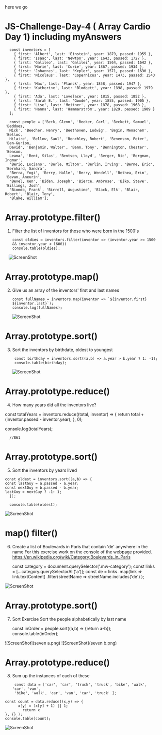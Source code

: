 here we go

# JS-Challenge-Day-4 ( Array Cardio Day 1) including myAnswers
  
  

      const inventors = [
        { first: 'Albert', last: 'Einstein', year: 1879, passed: 1955 },
        { first: 'Isaac', last: 'Newton', year: 1643, passed: 1727 },
        { first: 'Galileo', last: 'Galilei', year: 1564, passed: 1642 },
        { first: 'Marie', last: 'Curie', year: 1867, passed: 1934 },
        { first: 'Johannes', last: 'Kepler', year: 1571, passed: 1630 },
        { first: 'Nicolaus', last: 'Copernicus', year: 1473, passed: 1543 },
        { first: 'Max', last: 'Planck', year: 1858, passed: 1947 },
        { first: 'Katherine', last: 'Blodgett', year: 1898, passed: 1979 },
        { first: 'Ada', last: 'Lovelace', year: 1815, passed: 1852 },
        { first: 'Sarah E.', last: 'Goode', year: 1855, passed: 1905 },
        { first: 'Lise', last: 'Meitner', year: 1878, passed: 1968 },
        { first: 'Hanna', last: 'Hammarström', year: 1829, passed: 1909 }
      ];
  
      const people = ['Beck, Glenn', 'Becker, Carl', 'Beckett, Samuel', 'Beddoes, 
      Mick', 'Beecher, Henry', 'Beethoven, Ludwig', 'Begin, Menachem', 'Belloc, 
      Hilaire', 'Bellow, Saul', 'Benchley, Robert', 'Benenson, Peter', 'Ben-Gurion, 
      David', 'Benjamin, Walter', 'Benn, Tony', 'Bennington, Chester', 'Benson, 
      Leana', 'Bent, Silas', 'Bentsen, Lloyd', 'Berger, Ric', 'Bergman, Ingmar', 
      'Berio, Luciano', 'Berle, Milton', 'Berlin, Irving', 'Berne, Eric', 'Bernhard, Sandra', 
      'Berra, Yogi', 'Berry, Halle', 'Berry, Wendell', 'Bethea, Erin', 'Bevan, Aneurin', 
      'Bevel, Ken', 'Biden, Joseph', 'Bierce, Ambrose', 'Biko, Steve', 'Billings, Josh', 
      'Biondo, Frank', 'Birrell, Augustine', 'Black, Elk', 'Blair, Robert', 'Blair, Tony', 
      'Blake, William'];
 
 
 
 
 
 # Array.prototype.filter()
 1. Filter the list of inventors for those who were born in the 1500's
  
  
        const oldies = inventors.filter(inventor => (inventor.year >= 1500 && inventor.year < 1600))
        console.table(oldies);
      
    ![ScreenShot](one.png)

  # Array.prototype.map()
  2. Give us an array of the inventors' first and last names
 
         const fullNames = inventors.map(inventor => `${inventor.first} ${inventor.last}`);
         console.log(fullNames);

     ![ScreenShot](two.png)
    
  # Array.prototype.sort()
  3. Sort the inventors by birthdate, oldest to youngest
  
          const birthday = inventors.sort((a,b) => a.year > b.year ? 1: -1);
          console.table(birthday);
          
      ![ScreenShot](three.png)
    
  # Array.prototype.reduce()
  4. How many years did all the inventors live?

  const totalYears = inventors.reduce((total, inventor) => {
    return total + (inventor.passed - inventor.year);
  }, 0);

  console.log(totalYears);
  
      //861

  # Array.prototype.sort()
  5. Sort the inventors by years lived
  
    const oldest = inventors.sort((a,b) => {
    const lastGuy = a.passed - a.year;
    const nextGuy = b.passed - b.year;
    lastGuy > nextGuy ? -1: 1;
      });

      console.table(oldest);

   ![ScreenShot](five.png)
    
  # map() filter()
  6. Create a list of Boulevards in Paris that contain 'de' anywhere in the name
  For this exercise work on the console of the webpage provided.
  https://en.wikipedia.org/wiki/Category:Boulevards_in_Paris
 
     const category = document.querySelector('.mw-category');
      const links = [...category.querySelectorAll('a')];
      const de = links
                  .map(link => link.textContent)
                  .filter(streetName => streetName.includes('de') );

 
   ![ScreenShot](six.png)
    
  # Array.prototype.sort()
  7. Sort Exercise
  Sort the people alphabetically by last name

        const inOrder = people.sort((a,b) => {return a-b});
        console.table(inOrder);

   ![ScreenShot](seven a.png)
   ![ScreenShot](seven b.png)
    
    
  # Array.prototype.reduce()
  8. Sum up the instances of each of these
  
          const data = ['car', 'car', 'truck', 'truck', 'bike', 'walk', 'car', 'van', 
          'bike', 'walk', 'car', 'van', 'car', 'truck' ];
          
    const count = data.reduce((x,y) => {
          x[y] = (x[y] + 1) || 1;
            return x
    }, {} );
    console.table(count);

   ![ScreenShot](eight.png)

 
